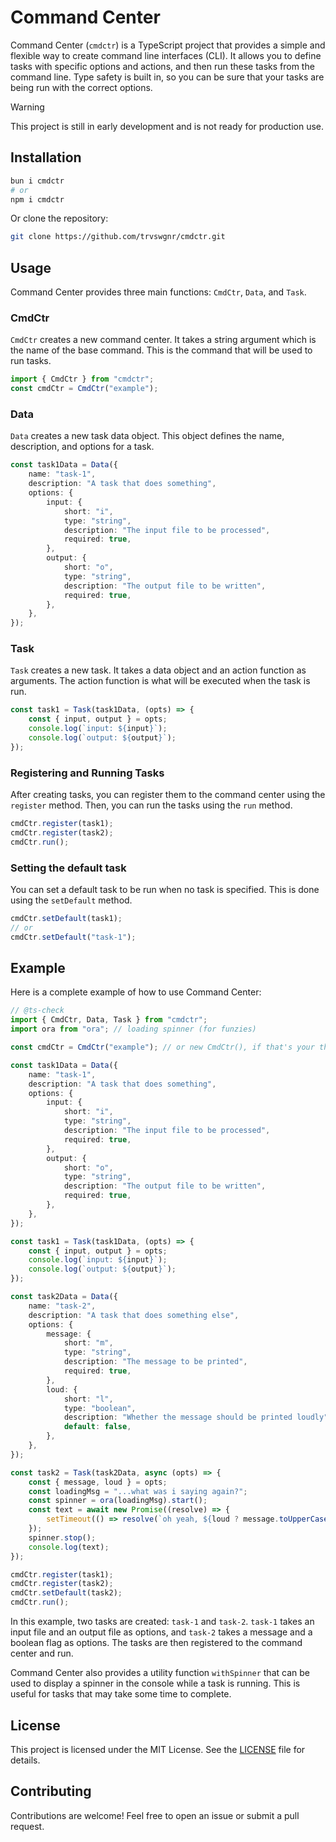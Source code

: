 # Command Center

Command Center (`cmdctr`) is a TypeScript project that provides a simple and flexible way to create
command line interfaces (CLI). It allows you to define tasks with specific options and actions, and
then run these tasks from the command line. Type safety is built in, so you can be sure that your
tasks are being run with the correct options.

> [!WARNING]
>
> This project is still in early development and is not ready for production use.

## Installation

```bash
bun i cmdctr
# or
npm i cmdctr
```

Or clone the repository:

```bash
git clone https://github.com/trvswgnr/cmdctr.git
```

## Usage

Command Center provides three main functions: `CmdCtr`, `Data`, and `Task`.

### CmdCtr

`CmdCtr` creates a new command center. It takes a string argument which is the name of the base
command. This is the command that will be used to run tasks.

```ts
import { CmdCtr } from "cmdctr";
const cmdCtr = CmdCtr("example");
```

### Data

`Data` creates a new task data object. This object defines the name, description, and options for a
task.

```ts
const task1Data = Data({
    name: "task-1",
    description: "A task that does something",
    options: {
        input: {
            short: "i",
            type: "string",
            description: "The input file to be processed",
            required: true,
        },
        output: {
            short: "o",
            type: "string",
            description: "The output file to be written",
            required: true,
        },
    },
});
```

### Task

`Task` creates a new task. It takes a data object and an action function as arguments. The action
function is what will be executed when the task is run.

```ts
const task1 = Task(task1Data, (opts) => {
    const { input, output } = opts;
    console.log(`input: ${input}`);
    console.log(`output: ${output}`);
});
```

### Registering and Running Tasks

After creating tasks, you can register them to the command center using the `register` method. Then,
you can run the tasks using the `run` method.

```ts
cmdCtr.register(task1);
cmdCtr.register(task2);
cmdCtr.run();
```

### Setting the default task

You can set a default task to be run when no task is specified. This is done using the `setDefault`
method.

```ts
cmdCtr.setDefault(task1);
// or
cmdCtr.setDefault("task-1");
```

## Example

Here is a complete example of how to use Command Center:

```ts
// @ts-check
import { CmdCtr, Data, Task } from "cmdctr";
import ora from "ora"; // loading spinner (for funzies)

const cmdCtr = CmdCtr("example"); // or new CmdCtr(), if that's your thing

const task1Data = Data({
    name: "task-1",
    description: "A task that does something",
    options: {
        input: {
            short: "i",
            type: "string",
            description: "The input file to be processed",
            required: true,
        },
        output: {
            short: "o",
            type: "string",
            description: "The output file to be written",
            required: true,
        },
    },
});

const task1 = Task(task1Data, (opts) => {
    const { input, output } = opts;
    console.log(`input: ${input}`);
    console.log(`output: ${output}`);
});

const task2Data = Data({
    name: "task-2",
    description: "A task that does something else",
    options: {
        message: {
            short: "m",
            type: "string",
            description: "The message to be printed",
            required: true,
        },
        loud: {
            short: "l",
            type: "boolean",
            description: "Whether the message should be printed loudly",
            default: false,
        },
    },
});

const task2 = Task(task2Data, async (opts) => {
    const { message, loud } = opts;
    const loadingMsg = "...what was i saying again?";
    const spinner = ora(loadingMsg).start();
    const text = await new Promise((resolve) => {
        setTimeout(() => resolve(`oh yeah, ${loud ? message.toUpperCase() : message}`), 2000);
    });
    spinner.stop();
    console.log(text);
});

cmdCtr.register(task1);
cmdCtr.register(task2);
cmdCtr.setDefault(task2);
cmdCtr.run();
```

In this example, two tasks are created: `task-1` and `task-2`. `task-1` takes an input file and an
output file as options, and `task-2` takes a message and a boolean flag as options. The tasks are
then registered to the command center and run.

Command Center also provides a utility function `withSpinner` that can be used to display a spinner
in the console while a task is running. This is useful for tasks that may take some time to
complete.

## License

This project is licensed under the MIT License. See the [LICENSE](LICENSE) file for details.

## Contributing

Contributions are welcome! Feel free to open an issue or submit a pull request.
